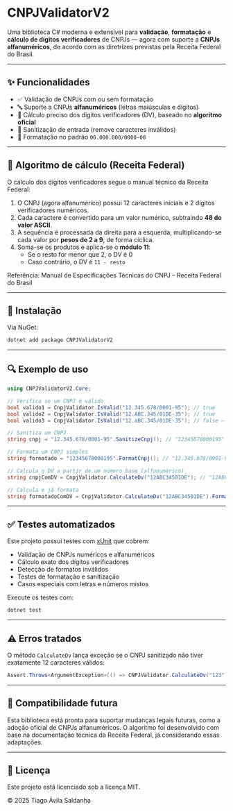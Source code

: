 # CNPJValidatorV2

Uma biblioteca C# moderna e extensível para **validação**, **formatação** e **cálculo de dígitos verificadores** de CNPJs — agora com suporte a **CNPJs alfanuméricos**, de acordo com as diretrizes previstas pela Receita Federal do Brasil.

---

## ✨ Funcionalidades

- ✅ Validação de CNPJs com ou sem formatação
- 🔤 Suporte a CNPJs **alfanuméricos** (letras maiúsculas e dígitos)
- 🧮 Cálculo preciso dos dígitos verificadores (DV), baseado no **algoritmo oficial**
- 🧼 Sanitização de entrada (remove caracteres inválidos)
- 🧾 Formatação no padrão `00.000.000/0000-00`

---

## 📐 Algoritmo de cálculo (Receita Federal)

O cálculo dos dígitos verificadores segue o manual técnico da Receita Federal:

1. O CNPJ (agora alfanumérico) possui 12 caracteres iniciais e 2 dígitos verificadores numéricos.
2. Cada caractere é convertido para um valor numérico, subtraindo **48 do valor ASCII**.
3. A sequência é processada da direita para a esquerda, multiplicando-se cada valor por **pesos de 2 a 9**, de forma cíclica.
4. Soma-se os produtos e aplica-se o **módulo 11**:
   - Se o resto for menor que 2, o DV é 0
   - Caso contrário, o DV é `11 - resto`

Referência: Manual de Especificações Técnicas do CNPJ – Receita Federal do Brasil

---

## 🚀 Instalação

Via NuGet:

```bash
dotnet add package CNPJValidatorV2
```

---

## 🔍 Exemplo de uso

```csharp
using CNPJValidatorV2.Core;

// Verifica se um CNPJ é válido
bool valido1 = CnpjValidator.IsValid("12.345.678/0001-95"); // true
bool valido2 = CnpjValidator.IsValid("12.ABC.345/01DE-35"); // true
bool valido3 = CnpjValidator.IsValid("12.aBC.345/01DE-35"); // false — apenas letras maiúsculas são aceitas

// Sanitiza um CNPJ
string cnpj = "12.345.678/0001-95".SanitizeCnpj(); // "12345678000195"

// Formata um CNPJ simples
string formatado = "12345678000195".FormatCnpj(); // "12.345.678/0001-95"

// Calcula o DV a partir de um número base (alfanumérico)
string cnpjComDV = CnpjValidator.CalculateDv("12ABC34501DE"); // "12ABC34501DE35"

// Calcula e já formata
string formatadoComDV = CnpjValidator.CalculateDv("12ABC34501DE").FormatCnpj(); // "12.ABC.345/01DE-35"
```

---

## ✅ Testes automatizados

Este projeto possui testes com [xUnit](https://xunit.net/) que cobrem:

- Validação de CNPJs numéricos e alfanuméricos
- Cálculo exato dos dígitos verificadores
- Detecção de formatos inválidos
- Testes de formatação e sanitização
- Casos especiais com letras e números mistos

Execute os testes com:

```bash
dotnet test
```

---

## ⚠️ Erros tratados

O método `CalculateDv` lança exceção se o CNPJ sanitizado não tiver exatamente 12 caracteres válidos:

```csharp
Assert.Throws<ArgumentException>(() => CNPJValidator.CalculateDv("123"));
```

---

## 🧾 Compatibilidade futura
Esta biblioteca está pronta para suportar mudanças legais futuras, como a adoção oficial de CNPJs alfanuméricos. O algoritmo foi desenvolvido com base na documentação técnica da Receita Federal, já considerando essas adaptações.

---

## 📄 Licença

Este projeto está licenciado sob a licença MIT.

© 2025 Tiago Ávila Saldanha
